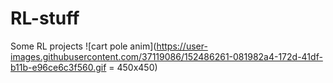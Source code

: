 # RL-stuff
Some RL projects
![cart pole anim](https://user-images.githubusercontent.com/37119086/152486261-081982a4-172d-41df-b11b-e96ce6c3f560.gif = 450x450)
